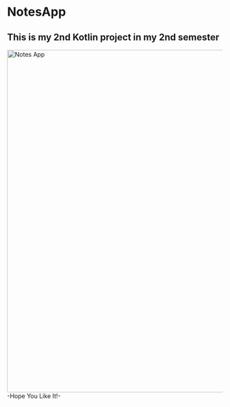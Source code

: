 # NotesApp
## This is my 2nd Kotlin project in my 2nd semester
<img width="801" alt="Notes App" src="https://user-images.githubusercontent.com/88423102/172119947-04a063a5-e22c-4a8b-9dfe-8516438461d9.png">
-Hope You Like It!-
